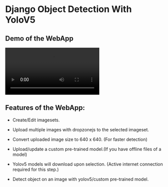 # Django Object Detection With YoloV5

## Demo of the WebApp
<video src="https://github.com/CodingMantras/django-object-detection/blob/master/static/Django-Objdetection.m4v" controls="controls" style="max-width: 730px;">
</video>

## Features of the WebApp:
- Create/Edit imagesets.

- Upload multiple images with dropzonejs to the selected imageset.

- Convert uploaded image size to 640 x 640. (For faster detection)
 
- Upload/update a custom pre-trained model.(If you have offline files of a model)

- Yolov5 models will download upon selection. (Active internet connection required for this step.)

- Detect object on an image with yolov5/custom pre-trained model.
